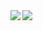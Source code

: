 <a href="https://github.com/anuraghazra/github-readme-stats">
  <img align="left" src="https://github-readme-stats.vercel.app/api?username=emahiro&count_private=true&show_icons=true" />
</a>
<a href="https://github.com/anuraghazra/github-readme-stats">
  <img align="left" src="https://github-readme-stats.vercel.app/api/top-langs/?username=emahiro" />
</a>
